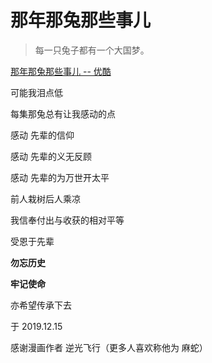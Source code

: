 # 那年那兔那些事儿

> 每一只兔子都有一个大国梦。

[那年那兔那些事儿 -- 优酷](https://so.youku.com/search_video/q_那年那兔那些事儿?f=1&kb=02111040kv41100__那&aaid=62988db253685dcc12b0c7a93df54aef)

可能我泪点低

每集那兔总有让我感动的点

感动 先辈的信仰

感动 先辈的义无反顾

感动 先辈的为万世开太平

前人栽树后人乘凉

我信奉付出与收获的相对平等

受恩于先辈

**勿忘历史**

**牢记使命**

亦希望传承下去

于 2019.12.15

感谢漫画作者 逆光飞行（更多人喜欢称他为 麻蛇）
